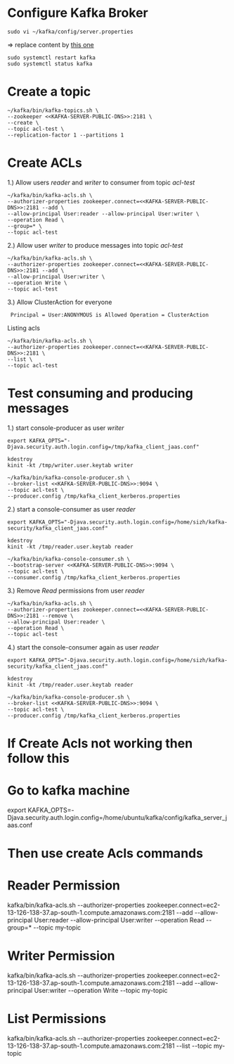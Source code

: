# Configure Kafka Broker
```
sudo vi ~/kafka/config/server.properties  
```
=> replace content by [this one](./server.properties)

```
sudo systemctl restart kafka  
sudo systemctl status kafka  
```
# Create a topic
```
~/kafka/bin/kafka-topics.sh \
--zookeeper <<KAFKA-SERVER-PUBLIC-DNS>>:2181 \
--create \
--topic acl-test \
--replication-factor 1 --partitions 1
```
# Create ACLs

1.) Allow users _reader_ and _writer_ to consumer from topic _acl-test_
```
~/kafka/bin/kafka-acls.sh \
--authorizer-properties zookeeper.connect=<<KAFKA-SERVER-PUBLIC-DNS>>:2181 --add \
--allow-principal User:reader --allow-principal User:writer \
--operation Read \
--group=* \
--topic acl-test
```
2.) Allow user _writer_ to produce messages into topic _acl-test_
```
~/kafka/bin/kafka-acls.sh \
--authorizer-properties zookeeper.connect=<<KAFKA-SERVER-PUBLIC-DNS>>:2181 --add \
--allow-principal User:writer \
--operation Write \
--topic acl-test
```
3.) Allow ClusterAction for everyone
```
 Principal = User:ANONYMOUS is Allowed Operation = ClusterAction
```

Listing acls
```
~/kafka/bin/kafka-acls.sh \
--authorizer-properties zookeeper.connect=<<KAFKA-SERVER-PUBLIC-DNS>>:2181 \
--list \
--topic acl-test
```
# Test consuming and producing messages
1.) start console-producer as user _writer_
```
export KAFKA_OPTS="-Djava.security.auth.login.config=/tmp/kafka_client_jaas.conf"

kdestroy
kinit -kt /tmp/writer.user.keytab writer

~/kafka/bin/kafka-console-producer.sh \
--broker-list <<KAFKA-SERVER-PUBLIC-DNS>>:9094 \
--topic acl-test \
--producer.config /tmp/kafka_client_kerberos.properties
```
2.) start a console-consumer as user _reader_
```
export KAFKA_OPTS="-Djava.security.auth.login.config=/home/sizh/kafka-security/kafka_client_jaas.conf"
    
kdestroy
kinit -kt /tmp/reader.user.keytab reader

~/kafka/bin/kafka-console-consumer.sh \
--bootstrap-server <<KAFKA-SERVER-PUBLIC-DNS>>:9094 \
--topic acl-test \
--consumer.config /tmp/kafka_client_kerberos.properties
```
3.) Remove _Read_ permissions from user _reader_
```
~/kafka/bin/kafka-acls.sh \
--authorizer-properties zookeeper.connect=<<KAFKA-SERVER-PUBLIC-DNS>>:2181 --remove \
--allow-principal User:reader \
--operation Read \
--topic acl-test
```
4.) start the console-consumer again as user _reader_
```
export KAFKA_OPTS="-Djava.security.auth.login.config=/home/sizh/kafka-security/kafka_client_jaas.conf"

kdestroy
kinit -kt /tmp/reader.user.keytab reader

~/kafka/bin/kafka-console-producer.sh \
--broker-list <<KAFKA-SERVER-PUBLIC-DNS>>:9094 \
--topic acl-test \
--producer.config /tmp/kafka_client_kerberos.properties
```

# If Create Acls not working then follow this

# Go to kafka machine
export KAFKA_OPTS=-Djava.security.auth.login.config=/home/ubuntu/kafka/config/kafka_server_jaas.conf

# Then use create Acls commands

# Reader Permission
kafka/bin/kafka-acls.sh --authorizer-properties zookeeper.connect=ec2-13-126-138-37.ap-south-1.compute.amazonaws.com:2181 --add --allow-principal User:reader --allow-principal User:writer --operation Read --group=* --topic my-topic

# Writer Permission
kafka/bin/kafka-acls.sh --authorizer-properties zookeeper.connect=ec2-13-126-138-37.ap-south-1.compute.amazonaws.com:2181 --add --allow-principal User:writer --operation Write --topic my-topic

# List Permissions
kafka/bin/kafka-acls.sh --authorizer-properties zookeeper.connect=ec2-13-126-138-37.ap-south-1.compute.amazonaws.com:2181 --list --topic my-topic
